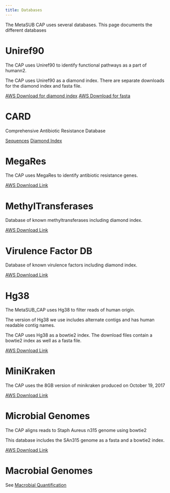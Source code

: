 ```yaml
---
title: Databases
---
```


The MetaSUB CAP uses several databases. This page documents the
different databases

Uniref90
========

The CAP uses Uniref90 to identify functional pathways as a part of
humann2.

The CAP uses Uniref90 as a diamond index. There are separate downloads
for the diamond index and fasta file.

[AWS Download for diamond
index](https://s3.amazonaws.com/metasub-cap-databases/uniref90_annotated.1.1.dmnd)
[AWS Download for
fasta](https://s3.amazonaws.com/metasub-cap-databases/uniref90.tar.gz)

CARD
====

Comprehensive Antibiotic Resistance Database

[Sequences](https://s3.amazonaws.com/metasub-cap-databases/card_oct_2017_prot_seqs.faa)
[Diamond
Index](https://s3.amazonaws.com/metasub-cap-databases/card_oct_2017_prot_seqs.dmnd)

MegaRes
=======

The CAP uses MegaRes to identify antibiotic resistance genes.

[AWS Download
Link](https://s3.amazonaws.com/metasub-cap-databases/megares_v1.0.1.tar.gz)

MethylTransferases
==================

Database of known methyltransferases including diamond index.

[AWS Download
Link](https://s3.amazonaws.com/metasub-cap-databases/methyls_90.tar.gz)

Virulence Factor DB
===================

Database of known virulence factors including diamond index.

[AWS Download
Link](https://s3.amazonaws.com/metasub-cap-databases/vfdb_setB_pro.tar.gz)

Hg38
====

The MetaSUB\_CAP uses Hg38 to filter reads of human origin.

The version of Hg38 we use includes alternate contigs and has human
readable contig names.

The CAP uses Hg38 as a bowtie2 index. The download files contain a
bowtie2 index as well as a fasta file.

[AWS Download
Link](https://s3.amazonaws.com/metasub-cap-databases/hg38_alt_contigs.tar.gz)

MiniKraken
==========

The CAP uses the 8GB version of minikraken produced on October 19, 2017

[AWS Download
Link](https://s3.amazonaws.com/metasub-cap-databases/minikraken_20171019_8GB.tgz)

Microbial Genomes
=================

The CAP aligns reads to Staph Aureus n315 genome using bowtie2

This database includes the SAn315 genome as a fasta and a bowtie2 index.

[AWS Download
Link](https://s3.amazonaws.com/metasub-cap-databases/staph_aureus_n315.tar.gz)

Macrobial Genomes
=================

See [Macrobial
Quantification](https://github.com/MetaSUB/macrobial-genomes)
